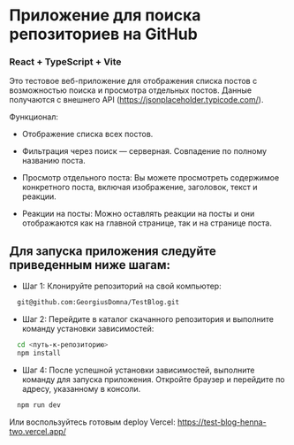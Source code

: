 # Приложение для поиска репозиториев на GitHub
### React + TypeScript + Vite

Это тестовое веб-приложение для отображения списка постов с возможностью поиска и просмотра отдельных постов. Данные получаются с внешнего API (https://jsonplaceholder.typicode.com/).

Функционал:

- Отображение списка всех постов.

- Фильтрация через поиск — серверная. Совпадение по полному названию поста.

- Просмотр отдельного поста: Вы можете просмотреть содержимое конкретного поста, включая изображение, заголовок, текст и реакции.

- Реакции на посты: Можно оставлять реакции на посты и они отображаются как на главной странице, так и на странице поста.


## Для запуска приложения следуйте приведенным ниже шагам:

 - Шаг 1: Клонируйте репозиторий на свой компьютер:

```bash
  git@github.com:GeorgiusDomna/TestBlog.git
```

 - Шаг 2: Перейдите в каталог скачанного репозитория и выполните команду установки зависимостей:
```bash
  cd <путь-к-репозиторию>
  npm install
```

 - Шаг 4: После успешной установки зависимостей, выполните команду для запуска приложения. Откройте браузер и перейдите по адресу, указанному в консоли.
```bash
  npm run dev
```

Или воспользуйтесь готовым deploy Vercel: https://test-blog-henna-two.vercel.app/
